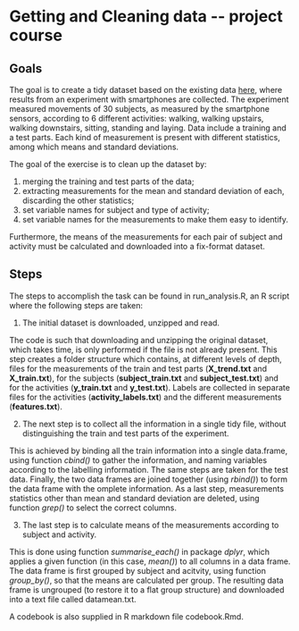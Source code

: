 # Getting and Cleaning data -- project course

## Goals

The goal is to create a tidy dataset based on the existing data [here](https://d396qusza40orc.cloudfront.net/getdata%2Fprojectfiles%2FUCI%20HAR%20Dataset.zip), where results from an experiment with smartphones are collected. The experiment measured movements of 30 subjects, as measured by the smartphone sensors, according to 6 different activities: walking, walking upstairs, walking downstairs, sitting, standing and laying. Data include a training and a test parts. Each kind of measurement is present with different statistics, among which means and standard deviations.

The goal of the exercise is to clean up the dataset by: 

1. merging the training and test parts of the data;
2. extracting measurements for the mean and standard deviation of each, discarding the other statistics;
3. set variable names for subject and type of activity;
4. set variable names for the measurements to make them easy to identify.

Furthermore, the means of the measurements for each pair of subject and activity must be calculated and downloaded into a fix-format dataset.

## Steps

The steps to accomplish the task can be found in run_analysis.R, an R script where the following steps are taken:

1. The initial dataset is downloaded, unzipped and read.

The code is such that downloading and unzipping the original dataset, which takes time, is only performed if the file is not already present. This step creates a folder structure which contains, at different levels of depth, files for the measurements of the train and test parts (**X_trend.txt** and **X_train.txt**), for the subjects (**subject_train.txt** and **subject_test.txt**) and for the activities (**y_train.txt** and **y_test.txt**). Labels are collected in separate files for the activities (**activity_labels.txt**) and the different measurements (**features.txt**).

2. The next step is to collect all the information in a single tidy file, without distinguishing the train and test parts of the experiment.

This is achieved by binding all the train information into a single data.frame, using function *cbind()* to gather the information, and naming variables according to the labelling information. The same steps are taken for the test data. Finally, the two data frames are joined together (using *rbind()*) to form the data frame with the omplete information. As a last step, measurements statistics other than mean and standard deviation are deleted, using function *grep()* to select the correct columns.

3. The last step is to calculate means of the measurements according to subject and activity.

This is done using function *summarise_each()* in package *dplyr*, which applies a given function (in this case, *mean()*) to all columns in a data frame. The data frame is first grouped by subject and acitvity, using function *group_by()*, so that the means are calculated per group. The resulting data frame is ungrouped (to restore it to a flat group structure) and downloaded into a text file called datamean.txt.

A codebook is also supplied in R markdown file codebook.Rmd.


